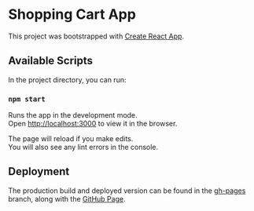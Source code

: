 # Shopping Cart App

This project was bootstrapped with [Create React App](https://github.com/facebook/create-react-app).

## Available Scripts

In the project directory, you can run:

### `npm start`

Runs the app in the development mode.\
Open [http://localhost:3000](http://localhost:3000) to view it in the browser.

The page will reload if you make edits.\
You will also see any lint errors in the console.

## Deployment

The production build and deployed version can be found in the [gh-pages](https://github.com/nipunchamikara/shopping-cart/tree/gh-pages) branch, along with the [GitHub Page](https://nipunchamikara.github.io/shopping-cart/).
